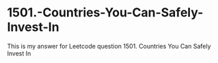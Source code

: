 # 1501.-Countries-You-Can-Safely-Invest-In
This is my answer for Leetcode question 1501. Countries You Can Safely Invest In
